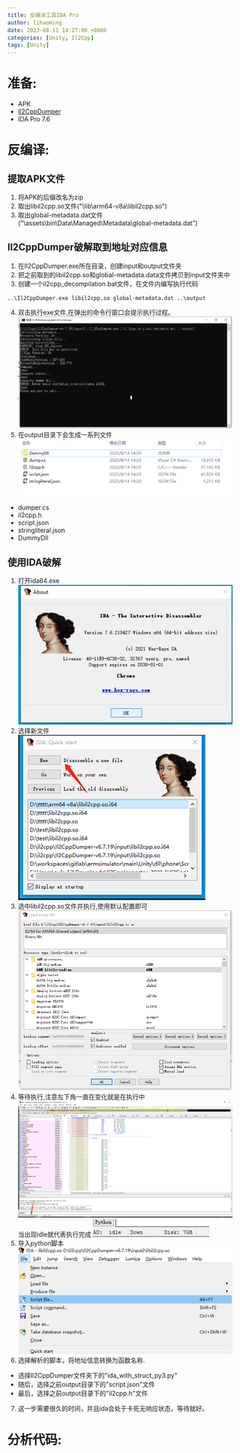 ```yaml
---
title: 反编译工具IDA Pro
author: lihaoming
date: 2023-08-11 14:27:00 +0800
categories: [Unity, Il2Cpp]
tags: [Unity]
---
```



# 准备:
* APK
* [Il2CppDumper](https://github.com/Perfare/Il2CppDumper)
* IDA Pro 7.6

# 反编译:
## 提取APK文件
1. 将APK的后缀改名为zip
2. 取出libil2cpp.so文件("\lib\arm64-v8a\libil2cpp.so")
3. 取出global-metadata.dat文件("\assets\bin\Data\Managed\Metadata\global-metadata.dat")

## Il2CppDumper破解取到地址对应信息
1. 在Il2CppDumper.exe所在目录，创建input和output文件夹
2. 把之前取到的libil2cpp.so和global-metadata.data文件拷贝到input文件夹中
3. 创建一个il2cpp_decompilation.bat文件，在文件内编写执行代码
```shell
..\Il2CppDumper.exe libil2cpp.so global-metadata.dat ..\output
```
4. 双击执行exe文件,在弹出的命令行窗口会提示执行过程。
![](/assets/img/idapro/il2cppdumper_result.png)
5. 在output目录下会生成一系列文件
![](/assets/img/idapro/il2cppdumper_files.png)
- dumper.cs
- il2cpp.h
- script.json
- stringliteral.json
- DummyDll

## 使用IDA破解
1. 打开ida64.exe
![](/assets/img/idapro/ida_decompile_1.png)
2. 选择新文件
![](/assets/img/idapro/ida_decompile_2.png)
3. 选中libil2cpp.so文件并执行,使用默认配置即可
![](/assets/img/idapro/ida_decompile_3.png)
4. 等待执行,注意左下角一直在变化就是在执行中
![](/assets/img/idapro/ida_decompile_4.png)
当出现idle就代表执行完成
![](/assets/img/idapro/ida_decompile_5.png)
5. 导入python脚本
![](/assets/img/idapro/ida_decompile_6.png)
6. 选择解析的脚本，将地址信息转换为函数名称.
- 选择Il2CppDumper文件夹下的"ida_with_struct_py3.py"
- 随后，选择之前output目录下的"script.json"文件
- 最后，选择之前output目录下的"il2cpp.h"文件
7. 这一步需要很久的时间，并且ida会处于卡死无响应状态，等待就好。


# 分析代码:

